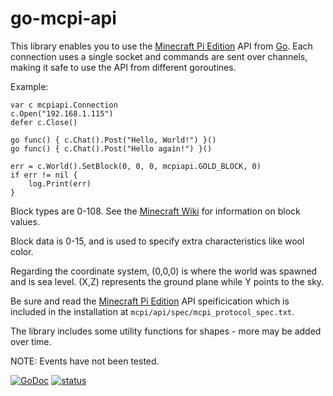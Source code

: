 go-mcpi-api
===========

This library enables you to use the [Minecraft Pi Edition](http://pi.minecraft.net/) API from [Go](http://golang.org/). Each connection uses a single socket and commands are sent over channels, making it safe to use the API from different goroutines.

Example:

	var c mcpiapi.Connection
	c.Open("192.168.1.115")
	defer c.Close()

	go func() { c.Chat().Post("Hello, World!") }()
	go func() { c.Chat().Post("Hello again!") }()

	err = c.World().SetBlock(0, 0, 0, mcpiapi.GOLD_BLOCK, 0)
	if err != nil {
		log.Print(err)
	}

Block types are 0-108. See the [Minecraft Wiki](http://www.minecraftwiki.net/wiki/Data_values_(Pocket_Edition)) for information on block values.

Block data is 0-15, and is used to specify extra characteristics like wool color.

Regarding the coordinate system, (0,0,0) is where the world was spawned and is sea level. (X,Z) represents the ground plane while Y points to the sky.

Be sure and read the [Minecraft Pi Edition](http://pi.minecraft.net/) API speificication which is included in the installation at `mcpi/api/spec/mcpi_protocol_spec.txt`.

The library includes some utility functions for shapes - more may be added over time.

NOTE: Events have not been tested.

[![GoDoc](https://godoc.org/github.com/ancientlore/go-mcpi-api?status.svg)](https://godoc.org/github.com/ancientlore/go-mcpi-api)
[![status](https://sourcegraph.com/api/repos/github.com/ancientlore/go-mcpi-api/.badges/status.png)](https://sourcegraph.com/github.com/ancientlore/go-mcpi-api)
